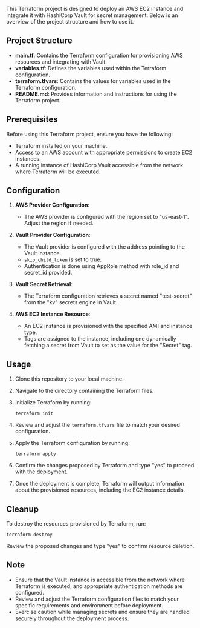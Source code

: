 This Terraform project is designed to deploy an AWS EC2 instance and integrate it with HashiCorp Vault for secret management. Below is an overview of the project structure and how to use it.

## Project Structure

- **main.tf**: Contains the Terraform configuration for provisioning AWS resources and integrating with Vault.
- **variables.tf**: Defines the variables used within the Terraform configuration.
- **terraform.tfvars**: Contains the values for variables used in the Terraform configuration.
- **README.md**: Provides information and instructions for using the Terraform project.

## Prerequisites

Before using this Terraform project, ensure you have the following:

- Terraform installed on your machine.
- Access to an AWS account with appropriate permissions to create EC2 instances.
- A running instance of HashiCorp Vault accessible from the network where Terraform will be executed.

## Configuration

1. **AWS Provider Configuration**:

   - The AWS provider is configured with the region set to "us-east-1". Adjust the region if needed.

2. **Vault Provider Configuration**:

   - The Vault provider is configured with the address pointing to the Vault instance.
   - `skip_child_token` is set to true.
   - Authentication is done using AppRole method with role_id and secret_id provided.

3. **Vault Secret Retrieval**:

   - The Terraform configuration retrieves a secret named "test-secret" from the "kv" secrets engine in Vault.

4. **AWS EC2 Instance Resource**:

   - An EC2 instance is provisioned with the specified AMI and instance type.
   - Tags are assigned to the instance, including one dynamically fetching a secret from Vault to set as the value for the "Secret" tag.

## Usage

1. Clone this repository to your local machine.
2. Navigate to the directory containing the Terraform files.
3. Initialize Terraform by running:

   `terraform init`

4. Review and adjust the `terraform.tfvars` file to match your desired configuration.
5. Apply the Terraform configuration by running:

   `terraform apply`

6. Confirm the changes proposed by Terraform and type "yes" to proceed with the deployment.
7. Once the deployment is complete, Terraform will output information about the provisioned resources, including the EC2 instance details.

## Cleanup

To destroy the resources provisioned by Terraform, run:

`terraform destroy`

Review the proposed changes and type "yes" to confirm resource deletion.

## Note

- Ensure that the Vault instance is accessible from the network where Terraform is executed, and appropriate authentication methods are configured.
- Review and adjust the Terraform configuration files to match your specific requirements and environment before deployment.
- Exercise caution while managing secrets and ensure they are handled securely throughout the deployment process.
